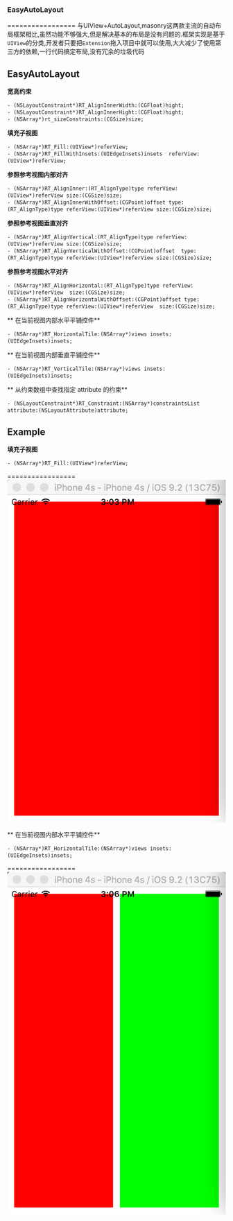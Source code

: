 ### EasyAutoLayout
=================
与UIView+AutoLayout,masonry这两款主流的自动布局框架相比,虽然功能不够强大,但是解决基本的布局是没有问题的.框架实现是基于`UIView`的分类,开发者只要把`Extension`拖入项目中就可以使用,大大减少了使用第三方的依赖,一行代码搞定布局,没有冗余的垃圾代码

## EasyAutoLayout 

**宽高约束**
```
- (NSLayoutConstraint*)RT_AlignInnerWidth:(CGFloat)hight;
- (NSLayoutConstraint*)RT_AlignInnerHight:(CGFloat)hight;
- (NSArray*)rt_sizeConstraints:(CGSize)size;
```
**填充子视图**
```
- (NSArray*)RT_Fill:(UIView*)referView;
- (NSArray*)RT_FillWithInsets:(UIEdgeInsets)insets  referView:(UIView*)referView;
```
**参照参考视图内部对齐**
```
- (NSArray*)RT_AlignInner:(RT_AlignType)type referView:(UIView*)referView size:(CGSize)size;
- (NSArray*)RT_AlignInnerWithOffset:(CGPoint)offset type:(RT_AlignType)type referView:(UIView*)referView size:(CGSize)size;
```
**参照参考视图垂直对齐**
```
- (NSArray*)RT_AlignVertical:(RT_AlignType)type referView:(UIView*)referView size:(CGSize)size;
- (NSArray*)RT_AlignVerticalWithOffset:(CGPoint)offset  type:(RT_AlignType)type referView:(UIView*)referView size:(CGSize)size;
```
**参照参考视图水平对齐**
```
- (NSArray*)RT_AlignHorizontal:(RT_AlignType)type referView:(UIView*)referView  size:(CGSize)size;
- (NSArray*)RT_AlignHorizontalWithOffset:(CGPoint)offset type:(RT_AlignType)type referView:(UIView*)referView  size:(CGSize)size;
```
** 在当前视图内部水平平铺控件**
```
- (NSArray*)RT_HorizontalTile:(NSArray*)views insets:(UIEdgeInsets)insets;
```
**  在当前视图内部垂直平铺控件**
```
- (NSArray*)RT_VerticalTile:(NSArray*)views insets:(UIEdgeInsets)insets;
```
** 从约束数组中查找指定 attribute 的约束**
```
- (NSLayoutConstraint*)RT_Constraint:(NSArray*)constraintsList attribute:(NSLayoutAttribute)attribute;
```
## Example
**填充子视图**
```
- (NSArray*)RT_Fill:(UIView*)referView;
```
=================
![image](https://github.com/codeXiaoQiang/EasyAutoLayout/blob/master/1.png)

** 在当前视图内部水平平铺控件**
```
- (NSArray*)RT_HorizontalTile:(NSArray*)views insets:(UIEdgeInsets)insets;
```
=================
![image](https://github.com/codeXiaoQiang/EasyAutoLayout/blob/master/2.png)

